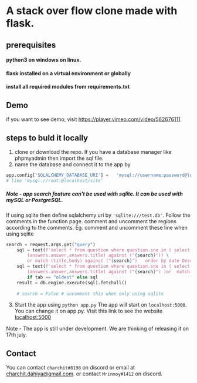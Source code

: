 # A stack over flow clone made with flask. 

## prerequisites
#### python3 on windows on linux.
#### flask installed on a virtual environment or globally
#### install all required modules from requirements.txt

## Demo
if you want to see demo, visit https://player.vimeo.com/video/562676111

## steps to buld it locally 
1. clone or download the repo. If you have a database manager like phpmyadmin then import the sql file.
2. name the database and connect it to the app by  
```python
app.config['SQLALCHEMY_DATABASE_URI'] =   'mysql://username:password@localhost/db_name' 
# like 'mysql://root:@localhost/site' 
```

##### Note - app search feature can't be used with sqlite. It can be used with mySQL or PostgreSQL.

If using sqlite then define sqlalchemy uri by `'sqlite:///test.db'`. Follow the comments in the function page. 
comment and uncomment the regions according to the comments. Eg. comment and uncomment these line when using sqlite
```python
search = request.args.get("query")
    sql = text(f'select * from question where question.sno in ( select answers.sno from answers where MATCH \
        (answers.answer,answers.title) against ("{search}")) \
        or match (title,body) against ("{search}")   order by date Desc ')
    sql = text(f'select * from question where question.sno in ( select answers.sno from answers where MATCH \
        (answers.answer,answers.title) against ("{search}") )or  match (title,body) against ("{search}")') \
        if tab == "oldest" else sql
    result = db.engine.execute(sql).fetchall()
    
    # search = False # uncomment this when only using sqlite
```
3. Start the app using `python app.py` The app will start on `localhost:5000`. You can change it on app.py. Visit this link to see the website [localhost:5000](localhost:5000)

Note - The app is still under development. We are thinking of releasing it on 17th july.
## Contact
You can contact `charchit#8198` on discord or email at charchit.dahiya@gmail.com.
or contact `Mrinmoy#1412` on discord.
